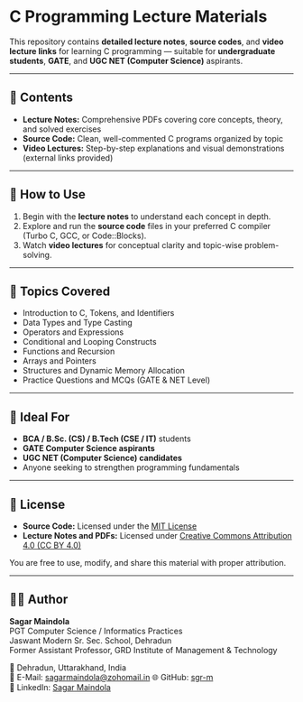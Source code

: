 # C Programming Lecture Materials

This repository contains **detailed lecture notes**, **source codes**, and **video lecture links** for learning C programming — suitable for **undergraduate students**, **GATE**, and **UGC NET (Computer Science)** aspirants.

---

## 📘 Contents
- **Lecture Notes:** Comprehensive PDFs covering core concepts, theory, and solved exercises  
- **Source Code:** Clean, well-commented C programs organized by topic  
- **Video Lectures:** Step-by-step explanations and visual demonstrations (external links provided)  

---

## 🧠 How to Use
1. Begin with the **lecture notes** to understand each concept in depth.  
2. Explore and run the **source code** files in your preferred C compiler (Turbo C, GCC, or Code::Blocks).  
3. Watch **video lectures** for conceptual clarity and topic-wise problem-solving.  

---

## 🧩 Topics Covered
- Introduction to C, Tokens, and Identifiers  
- Data Types and Type Casting  
- Operators and Expressions  
- Conditional and Looping Constructs  
- Functions and Recursion  
- Arrays and Pointers  
- Structures and Dynamic Memory Allocation  
- Practice Questions and MCQs (GATE & NET Level)

---

## 🎯 Ideal For
- **BCA / B.Sc. (CS) / B.Tech (CSE / IT)** students  
- **GATE Computer Science aspirants**  
- **UGC NET (Computer Science) candidates**  
- Anyone seeking to strengthen programming fundamentals  

---

## 🪪 License
- **Source Code:** Licensed under the [MIT License](./LICENSE)  
- **Lecture Notes and PDFs:** Licensed under [Creative Commons Attribution 4.0 (CC BY 4.0)](https://creativecommons.org/licenses/by/4.0/)  

You are free to use, modify, and share this material with proper attribution.

---

## 👨‍🏫 Author
**Sagar Maindola**  
PGT Computer Science / Informatics Practices  
Jaswant Modern Sr. Sec. School, Dehradun  
Former Assistant Professor, GRD Institute of Management & Technology  

📍 Dehradun, Uttarakhand, India  
📧 E-Mail: sagarmaindola@zohomail.in 
🌐 GitHub: [sgr-m](https://github.com/sgr-m)  
🔗 LinkedIn: [Sagar Maindola](https://www.linkedin.com/in/sgr-m/)  

